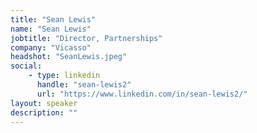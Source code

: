 ```yaml
---
title: "Sean Lewis"
name: "Sean Lewis"
jobtitle: "Director, Partnerships"
company: "Vicasso"
headshot: "SeanLewis.jpeg"
social:
    - type: linkedin
      handle: "sean-lewis2"
      url: "https://www.linkedin.com/in/sean-lewis2/"
layout: speaker
description: ""
---
```


